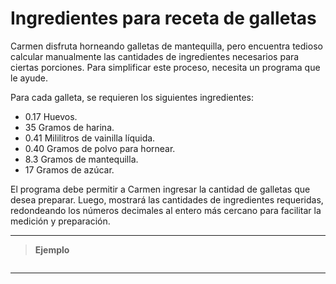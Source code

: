 ﻿# Ingredientes para receta de galletas

Carmen disfruta horneando galletas de mantequilla, pero encuentra tedioso calcular manualmente las cantidades 
de ingredientes necesarios para ciertas porciones. Para simplificar este proceso, necesita un programa que le
ayude. 

Para cada galleta, se requieren los siguientes ingredientes:

- 0.17 Huevos.
- 35 Gramos de harina.
- 0.41 Mililitros de vainilla líquida.
- 0.40 Gramos de polvo para hornear.
- 8.3 Gramos de mantequilla.
- 17 Gramos de azúcar.

El programa debe permitir a Carmen ingresar la cantidad de galletas que desea preparar. Luego, mostrará las 
cantidades de ingredientes requeridas, redondeando los números decimales al entero más cercano para facilitar 
la medición y preparación.

---

> **Ejemplo**

```

```

---
